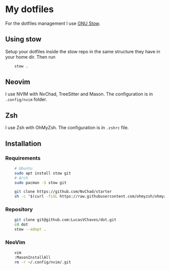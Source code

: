 # My dotfiles

For the dotfiles management I use [GNU Stow](https://www.gnu.org/software/stow/).

## Using stow
Setup your dotfiles inside the stow repo in the same structure they have in your home dir. 
Then run 
```bash
    stow .
```

## Neovim
I use NVIM with NvChad, TreeSitter and Mason. The configuration is in `.config/nvim` folder.

## Zsh
I use Zsh with OhMyZsh. The configuration is in `.zshrc` file.

## Installation

### Requirements
```bash
    # Ubuntu
    sudo apt install stow git
    # Arch
    sudo pacman -S stow git

    git clone https://github.com/NvChad/starter
    sh -c "$(curl -fsSL https://raw.githubusercontent.com/ohmyzsh/ohmyzsh/master/tools/install.sh)"
```

### Repository
```bash
    git clone git@github.com:LucasVChaves/dot.git
    cd dot
    stow --adopt .
```

### NeoVim
```bash
    vim
    :MasonInstallAll
    rm -r ~/.config/nvim/.git
```
